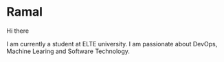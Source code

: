 # Ramal

Hi there

I am currently a student at ELTE university.
I am passionate about DevOps, Machine Learing and Software Technology.
